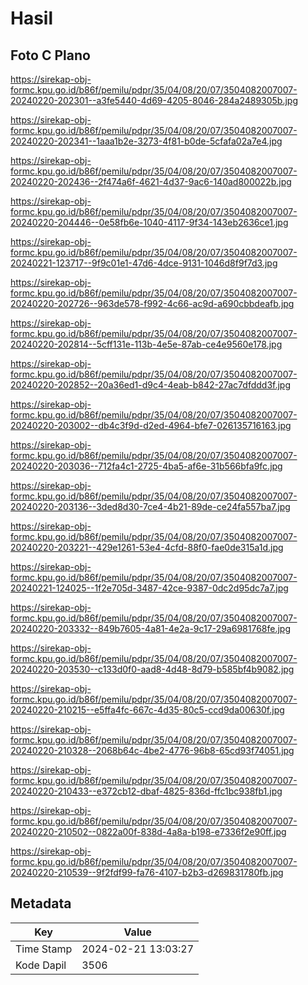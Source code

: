 # Hasil

## Foto C Plano

https://sirekap-obj-formc.kpu.go.id/b86f/pemilu/pdpr/35/04/08/20/07/3504082007007-20240220-202301--a3fe5440-4d69-4205-8046-284a2489305b.jpg

https://sirekap-obj-formc.kpu.go.id/b86f/pemilu/pdpr/35/04/08/20/07/3504082007007-20240220-202341--1aaa1b2e-3273-4f81-b0de-5cfafa02a7e4.jpg

https://sirekap-obj-formc.kpu.go.id/b86f/pemilu/pdpr/35/04/08/20/07/3504082007007-20240220-202436--2f474a6f-4621-4d37-9ac6-140ad800022b.jpg

https://sirekap-obj-formc.kpu.go.id/b86f/pemilu/pdpr/35/04/08/20/07/3504082007007-20240220-204446--0e58fb6e-1040-4117-9f34-143eb2636ce1.jpg

https://sirekap-obj-formc.kpu.go.id/b86f/pemilu/pdpr/35/04/08/20/07/3504082007007-20240221-123717--9f9c01e1-47d6-4dce-9131-1046d8f9f7d3.jpg

https://sirekap-obj-formc.kpu.go.id/b86f/pemilu/pdpr/35/04/08/20/07/3504082007007-20240220-202726--963de578-f992-4c66-ac9d-a690cbbdeafb.jpg

https://sirekap-obj-formc.kpu.go.id/b86f/pemilu/pdpr/35/04/08/20/07/3504082007007-20240220-202814--5cff131e-113b-4e5e-87ab-ce4e9560e178.jpg

https://sirekap-obj-formc.kpu.go.id/b86f/pemilu/pdpr/35/04/08/20/07/3504082007007-20240220-202852--20a36ed1-d9c4-4eab-b842-27ac7dfddd3f.jpg

https://sirekap-obj-formc.kpu.go.id/b86f/pemilu/pdpr/35/04/08/20/07/3504082007007-20240220-203002--db4c3f9d-d2ed-4964-bfe7-026135716163.jpg

https://sirekap-obj-formc.kpu.go.id/b86f/pemilu/pdpr/35/04/08/20/07/3504082007007-20240220-203036--712fa4c1-2725-4ba5-af6e-31b566bfa9fc.jpg

https://sirekap-obj-formc.kpu.go.id/b86f/pemilu/pdpr/35/04/08/20/07/3504082007007-20240220-203136--3ded8d30-7ce4-4b21-89de-ce24fa557ba7.jpg

https://sirekap-obj-formc.kpu.go.id/b86f/pemilu/pdpr/35/04/08/20/07/3504082007007-20240220-203221--429e1261-53e4-4cfd-88f0-fae0de315a1d.jpg

https://sirekap-obj-formc.kpu.go.id/b86f/pemilu/pdpr/35/04/08/20/07/3504082007007-20240221-124025--1f2e705d-3487-42ce-9387-0dc2d95dc7a7.jpg

https://sirekap-obj-formc.kpu.go.id/b86f/pemilu/pdpr/35/04/08/20/07/3504082007007-20240220-203332--849b7605-4a81-4e2a-9c17-29a6981768fe.jpg

https://sirekap-obj-formc.kpu.go.id/b86f/pemilu/pdpr/35/04/08/20/07/3504082007007-20240220-203530--c133d0f0-aad8-4d48-8d79-b585bf4b9082.jpg

https://sirekap-obj-formc.kpu.go.id/b86f/pemilu/pdpr/35/04/08/20/07/3504082007007-20240220-210215--e5ffa4fc-667c-4d35-80c5-ccd9da00630f.jpg

https://sirekap-obj-formc.kpu.go.id/b86f/pemilu/pdpr/35/04/08/20/07/3504082007007-20240220-210328--2068b64c-4be2-4776-96b8-65cd93f74051.jpg

https://sirekap-obj-formc.kpu.go.id/b86f/pemilu/pdpr/35/04/08/20/07/3504082007007-20240220-210433--e372cb12-dbaf-4825-836d-ffc1bc938fb1.jpg

https://sirekap-obj-formc.kpu.go.id/b86f/pemilu/pdpr/35/04/08/20/07/3504082007007-20240220-210502--0822a00f-838d-4a8a-b198-e7336f2e90ff.jpg

https://sirekap-obj-formc.kpu.go.id/b86f/pemilu/pdpr/35/04/08/20/07/3504082007007-20240220-210539--9f2fdf99-fa76-4107-b2b3-d269831780fb.jpg


## Metadata

| Key        | Value               |
| ---------- | ------------------- |
| Time Stamp | 2024-02-21 13:03:27 |
| Kode Dapil | 3506                |




